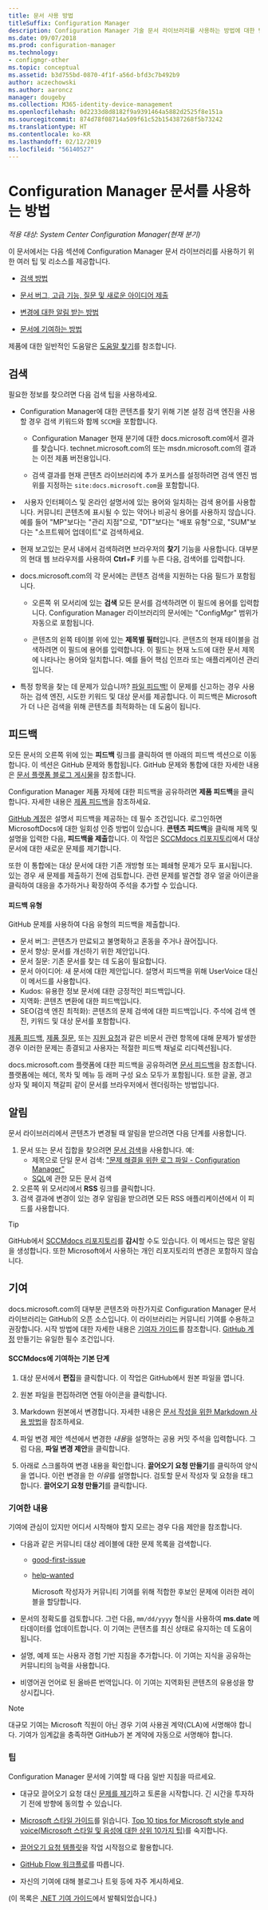 ```yaml
---
title: 문서 사용 방법
titleSuffix: Configuration Manager
description: Configuration Manager 기술 문서 라이브러리를 사용하는 방법에 대한 팁을 알아봅니다.
ms.date: 09/07/2018
ms.prod: configuration-manager
ms.technology:
- configmgr-other
ms.topic: conceptual
ms.assetid: b3d755bd-0870-4f1f-a56d-bfd3c7b492b9
author: aczechowski
ms.author: aaroncz
manager: dougeby
ms.collection: M365-identity-device-management
ms.openlocfilehash: 0d2233d8d8182f9a9391464a5882d2525f8e151a
ms.sourcegitcommit: 874d78f08714a509f61c52b154387268f5b73242
ms.translationtype: HT
ms.contentlocale: ko-KR
ms.lasthandoff: 02/12/2019
ms.locfileid: "56140527"
---
```

# <a name="how-to-use-the-configuration-manager-docs"></a>Configuration Manager 문서를 사용하는 방법

*적용 대상: System Center Configuration Manager(현재 분기)*

이 문서에서는 다음 섹션에 Configuration Manager 문서 라이브러리를 사용하기 위한 여러 팁 및 리소스를 제공합니다.  

- [검색 방법](#bkmk_searchtips)  

- [문서 버그, 고급 기능, 질문 및 새로운 아이디어 제출](#bkmk_docfeedback)  

- [변경에 대한 알림 받는 방법](#bkmk_notifications)  

- [문서에 기여하는 방법](#bkmk_contribute)  


제품에 대한 일반적인 도움말은 [도움말 찾기](/sccm/core/understand/find-help)를 참조합니다.


##  <a name="bkmk_searchtips"></a>검색   
 필요한 정보를 찾으려면 다음 검색 팁을 사용하세요.  

-   Configuration Manager에 대한 콘텐츠를 찾기 위해 기본 설정 검색 엔진을 사용할 경우 검색 키워드와 함께 `SCCM`을 포함합니다.  

    - Configuration Manager 현재 분기에 대한 docs.microsoft.com에서 결과를 찾습니다. technet.microsoft.com의 또는 msdn.microsoft.com의 결과는 이전 제품 버전용입니다.  

    - 검색 결과를 현재 콘텐츠 라이브러리에 추가 포커스를 설정하려면 검색 엔진 범위를 지정하는 `site:docs.microsoft.com`을 포함합니다.  

-   사용자 인터페이스 및 온라인 설명서에 있는 용어와 일치하는 검색 용어를 사용합니다. 커뮤니티 콘텐츠에 표시될 수 있는 약어나 비공식 용어를 사용하지 않습니다. 예를 들어 "MP"보다는 "관리 지점"으로, "DT"보다는 "배포 유형"으로, "SUM"보다는 "소프트웨어 업데이트"로 검색하세요.  

-   현재 보고있는 문서 내에서 검색하려면 브라우저의 **찾기** 기능을 사용합니다. 대부분의 현대 웹 브라우저를 사용하여 **Ctrl**+**F** 키를 누른 다음, 검색어를 입력합니다.  

-   docs.microsoft.com의 각 문서에는 콘텐츠 검색을 지원하는 다음 필드가 포함됩니다.  

    - 오른쪽 위 모서리에 있는 **검색** 모든 문서를 검색하려면 이 필드에 용어를 입력합니다. Configuration Manager 라이브러리의 문서에는 "ConfigMgr" 범위가 자동으로 포함됩니다.  

    - 콘텐츠의 왼쪽 테이블 위에 있는 **제목별 필터**입니다. 콘텐츠의 현재 테이블을 검색하려면 이 필드에 용어를 입력합니다. 이 필드는 현재 노드에 대한 문서 제목에 나타나는 용어와 일치합니다. 예를 들어 핵심 인프라 또는 애플리케이션 관리입니다.  

- 특정 항목을 찾는 데 문제가 있습니까? [파일 피드백!](#bkmk_docfeedback) 이 문제를 신고하는 경우 사용하는 검색 엔진, 시도한 키워드 및 대상 문서를 제공합니다. 이 피드백은 Microsoft가 더 나은 검색을 위해 콘텐츠를 최적화하는 데 도움이 됩니다.  



## <a name="bkmk_docfeedback"></a>피드백

모든 문서의 오른쪽 위에 있는 **피드백** 링크를 클릭하여 맨 아래의 피드백 섹션으로 이동합니다. 이 섹션은 GitHub 문제와 통합됩니다. GitHub 문제와 통합에 대한 자세한 내용은 [문서 플랫폼 블로그 게시물](https://docs.microsoft.com/teamblog/a-new-feedback-system-is-coming-to-docs)을 참조합니다.

Configuration Manager 제품 자체에 대한 피드백을 공유하려면 **제품 피드백**을 클릭합니다. 자세한 내용은 [제품 피드백](/sccm/core/understand/find-help#product-feedback)을 참조하세요. 

[GitHub 계정](https://github.com/join)은 설명서 피드백을 제공하는 데 필수 조건입니다. 로그인하면 MicrosoftDocs에 대한 일회성 인증 방법이 있습니다. **콘텐츠 피드백**을 클릭해 제목 및 설명을 입력한 다음, **피드백을 제출**합니다. 이 작업은 [SCCMdocs 리포지토리](https://github.com/MicrosoftDocs/SCCMdocs/issues)에서 대상 문서에 대한 새로운 문제를 제기합니다.

또한 이 통합에는 대상 문서에 대한 기존 개방형 또는 폐쇄형 문제가 모두 표시됩니다. 있는 경우 새 문제를 제출하기 전에 검토합니다. 관련 문제를 발견할 경우 얼굴 아이콘을 클릭하여 대응을 추가하거나 확장하여 주석을 추가할 수 있습니다. 

#### <a name="types-of-feedback"></a>피드백 유형
GitHub 문제를 사용하여 다음 유형의 피드백을 제출합니다.
- 문서 버그: 콘텐츠가 만료되고 불명확하고 혼동을 주거나 끊어집니다.
- 문서 향상: 문서를 개선하기 위한 제안입니다.
- 문서 질문: 기존 문서를 찾는 데 도움이 필요합니다.
- 문서 아이디어: 새 문서에 대한 제안입니다. 설명서 피드백을 위해 UserVoice 대신 이 메서드를 사용합니다.
- Kudos: 유용한 정보 문서에 대한 긍정적인 피드백입니다.
- 지역화: 콘텐츠 변환에 대한 피드백입니다.
- SEO(검색 엔진 최적화): 콘텐츠의 문제 검색에 대한 피드백입니다. 주석에 검색 엔진, 키워드 및 대상 문서를 포함합니다.

[제품 피드백](/sccm/core/understand/find-help#product-feedback), [제품 질문](https://social.technet.microsoft.com/Forums/en-US/home?category=ConfigMgrCB), 또는 [지원 요청](https://aka.ms/cmcbsupport)과 같은 비문서 관련 항목에 대해 문제가 발생한 경우 이러한 문제는 종결되고 사용자는 적절한 피드백 채널로 리디렉션됩니다.

docs.microsoft.com 플랫폼에 대한 피드백을 공유하려면 [문서 피드백](https://aka.ms/sitefeedback)을 참조합니다. 플랫폼에는 헤더, 목차 및 메뉴 등 래퍼 구성 요소 모두가 포함됩니다. 또한 글꼴, 경고 상자 및 페이지 책갈피 같이 문서를 브라우저에서 렌더링하는 방법입니다.



## <a name="bkmk_notifications"></a> 알림

문서 라이브러리에서 콘텐츠가 변경될 때 알림을 받으려면 다음 단계를 사용합니다.

1. 문서 또는 문서 집합을 찾으려면 [문서 검색](https://docs.microsoft.com/search/index?scope=ConfigMgr)을 사용합니다. 예:
    - 제목으로 단일 문서 검색: ["문제 해결을 위한 로그 파일 - Configuration Manager"](https://docs.microsoft.com/search/index?search=%22Log+files+for+troubleshooting+-+Configuration+Manager%22&scope=ConfigMgr)
    - [SQL](https://docs.microsoft.com/search/index?search=SQL&scope=ConfigMgr)에 관한 모든 문서 검색
2. 오른쪽 위 모서리에서 **RSS** 링크를 클릭합니다. 
3. 검색 결과에 변경이 있는 경우 알림을 받으려면 모든 RSS 애플리케이션에서 이 피드를 사용합니다.


> [!Tip]  
> GitHub에서 [SCCMdocs 리포지토리](https://github.com/MicrosoftDocs/SCCMdocs)를 **감시**할 수도 있습니다. 이 메서드는 많은 알림을 생성합니다. 또한 Microsoft에서 사용하는 개인 리포지토리의 변경은 포함하지 않습니다.  



## <a name="bkmk_contribute"></a> 기여

docs.microsoft.com의 대부분 콘텐츠와 마찬가지로 Configuration Manager 문서 라이브러리는 GitHub의 오픈 소스입니다. 이 라이브러리는 커뮤니티 기여를 수용하고 권장합니다. 시작 방법에 대한 자세한 내용은 [기여자 가이드](https://docs.microsoft.com/contribute)를 참조합니다. [GitHub 계정](https://github.com/join) 만들기는 유일한 필수 조건입니다.

#### <a name="basic-steps-to-contribute-to-sccmdocs"></a>SCCMdocs에 기여하는 기본 단계
1. 대상 문서에서 **편집**을 클릭합니다. 이 작업은 GitHub에서 원본 파일을 엽니다.  

2. 원본 파일을 편집하려면 연필 아이콘을 클릭합니다.  

3. Markdown 원본에서 변경합니다. 자세한 내용은 [문서 작성을 위한 Markdown 사용 방법](https://docs.microsoft.com/contribute/how-to-write-use-markdown)을 참조하세요.  

4. 파일 변경 제안 섹션에서 변경한 *내용*을 설명하는 공용 커밋 주석을 입력합니다. 그럼 다음, **파일 변경 제안**을 클릭합니다.  

5. 아래로 스크롤하여 변경 내용을 확인합니다. **끌어오기 요청 만들기**를 클릭하여 양식을 엽니다. 이런 변경을 한 *이유*를 설명합니다. 검토할 문서 작성자 및 요청을 태그합니다. **끌어오기 요청 만들기**를 클릭합니다.  


### <a name="what-to-contribute"></a>기여한 내용

기여에 관심이 있지만 어디서 시작해야 할지 모르는 경우 다음 제안을 참조합니다.  

- 다음과 같은 커뮤니티 대상 레이블에 대한 문제 목록을 검색합니다.  
  - [good-first-issue](https://github.com/MicrosoftDocs/sccmdocs/issues?q=is:open+is:issue+label:good-first-issue)   
  - [help-wanted](https://github.com/MicrosoftDocs/sccmdocs/issues?q=is:open+is:issue+label:help-wanted)  

    Microsoft 작성자가 커뮤니티 기여를 위해 적합한 후보인 문제에 이러한 레이블을 할당합니다.  

- 문서의 정확도를 검토합니다. 그런 다음, `mm/dd/yyyy` 형식을 사용하여 **ms.date** 메타데이터를 업데이트합니다. 이 기여는 콘텐츠를 최신 상태로 유지하는 데 도움이 됩니다.  

- 설명, 예제 또는 사용자 경험 기반 지침을 추가합니다. 이 기여는 지식을 공유하는 커뮤니티의 능력을 사용합니다.   

- 비영어권 언어로 된 올바른 번역입니다. 이 기여는 지역화된 콘텐츠의 유용성을 향상시킵니다.  

> [!Note]  
> 대규모 기여는 Microsoft 직원이 아닌 경우 기여 사용권 계약(CLA)에 서명해야 합니다. 기여가 임계값을 충족하면 GitHub가 본 계약에 자동으로 서명해야 합니다.  


### <a name="tips"></a>팁

Configuration Manager 문서에 기여할 때 다음 일반 지침을 따르세요.

- 대규모 끌어오기 요청 대신 [문제를 제기](https://docs.microsoft.com/sccm/core/understand/use-docs#bkmk_docfeedback)하고 토론을 시작합니다. 긴 시간을 투자하기 전에 방향에 동의할 수 있습니다.  

- [Microsoft 스타일 가이드](https://aka.ms/MicrosoftStyle)를 읽습니다. [Top 10 tips for Microsoft style and voice(Microsoft 스타일 및 음성에 대한 상위 10가지 팁)](https://docs.microsoft.com/style-guide/top-10-tips-style-voice)를 숙지합니다.  

- [끌어오기 요청 템플릿](https://github.com/MicrosoftDocs/SCCMdocs/blob/master/PULL_REQUEST_TEMPLATE.md)을 작업 시작점으로 활용합니다.  

- [GitHub Flow 워크플로](https://guides.github.com/introduction/flow/)를 따릅니다.  

- 자신의 기여에 대해 블로그나 트윗 등에 자주 게시하세요.  

(이 목록은 [.NET 기여 가이드](https://github.com/dotnet/docs/blob/master/CONTRIBUTING.md#dos-and-donts)에서 발췌되었습니다.)
